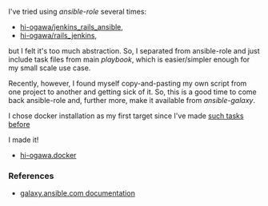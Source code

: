 <!--
{
  "title": "Docker Ansible role for Ubuntu",
  "date": "2016-04-29T22:57:21.000Z",
  "category": "",
  "tags": [
    "ansible",
    "docker"
  ],
  "draft": false
}
-->

I've tried using _ansible-role_ several times:

- [hi-ogawa/jenkins_rails_ansible](https://github.com/hi-ogawa/jenkins_rails_ansible),
- [hi-ogawa/rails_jenkins](https://github.com/hi-ogawa/rails_jenkins/tree/master/ansible), 

but I felt it's too much abstraction. So, I separated from ansible-role and just include task files from main _playbook_, which is easier/simpler enough for my small scale use case.

Recently, however, I found myself copy-and-pasting my own script from one project to another and getting sick of it. So, this is a good time to come back ansible-role and, further more, make it available from _ansible-galaxy_.

I chose docker installation as my first target since I've made [such tasks before](http://wp.hiogawa.net/2016/04/25/ci-on-jenkins-and-docker/)

I made it!

- [hi-ogawa.docker](https://galaxy.ansible.com/hi-ogawa/docker/)

### References

- [galaxy.ansible.com documentation](https://galaxy.ansible.com/intro#share)